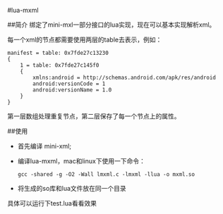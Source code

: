 #lua-mxml

##简介
绑定了mini-mxl一部分接口的lua实现，现在可以基本实现解析xml。

每一个xml的节点都需要使用两层的table去表示，例如：
	
	manifest = table: 0x7fde27c13230
    {
        1 = table: 0x7fde27c145f0
        {
	        xmlns:android = http://schemas.android.com/apk/res/android
            android:versionCode = 1
            android:versionName = 1.0
        }
	}

第一层数组处理重复节点，第二层保存了每一个节点上的属性。

##使用

*	首先编译 mini-xml;
*	编译lua-mxml，mac和linux下使用一下命令：
		
		gcc -shared -g -O2 -Wall lmxml.c -lmxml -llua -o mxml.so
*	将生成的so库和lua文件放在同一个目录

具体可以运行下test.lua看看效果